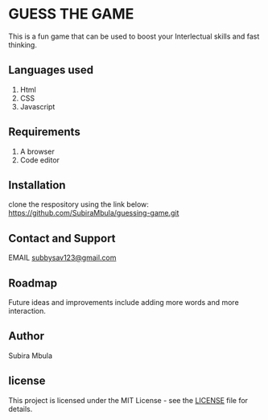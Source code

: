 # GUESS THE GAME

This is a fun game that can be used to boost your Interlectual skills and fast thinking.

## Languages used
1. Html
2. CSS
3. Javascript

## Requirements
1. A browser
2. Code editor

## Installation
clone the respository using the link below:
https://github.com/SubiraMbula/guessing-game.git

## Contact and Support
EMAIL subbysav123@gmail.com

## Roadmap
Future ideas and improvements include adding more words and more interaction.

## Author
Subira Mbula

## license
This project is licensed under the MIT License - see the [LICENSE](LICENSE) file for details.


